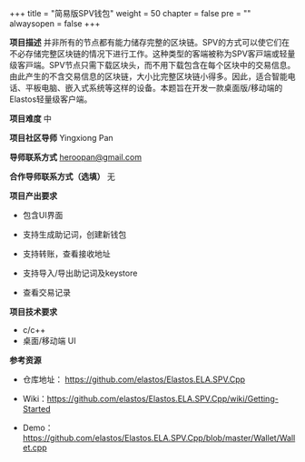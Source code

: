 +++
title = "简易版SPV钱包"
weight = 50
chapter = false
pre = ""
alwaysopen = false
+++

**项目描述**
并⾮所有的节点都有能⼒储存完整的区块链。SPV的⽅式可以使它们在不必存储完整区块链的情况下进⾏⼯作。这种类型的客端被称为SPV客⼾端或轻量级客⼾端。SPV节点只需下载区块头，⽽不⽤下载包含在每个区块中的交易信息。由此产⽣的不含交易信息的区块链，⼤⼩比完整区块链小得多。因此，适合智能电话、平板电脑、嵌⼊式系统等这样的设备。本题旨在开发一款桌面版/移动端的Elastos轻量级客户端。


**项目难度**
中

**项目社区导师**
Yingxiong Pan

**导师联系方式**
heroopan@gmail.com

**合作导师联系方式（选填）**
无

**项目产出要求**

* 包含UI界面

* 支持生成助记词，创建新钱包

* 支持转账，查看接收地址

* 支持导入/导出助记词及keystore

* 查看交易记录

**项目技术要求**
 * c/c++
 * 桌面/移动端 UI

**参考资源**
 * 仓库地址： https://github.com/elastos/Elastos.ELA.SPV.Cpp

 * Wiki：https://github.com/elastos/Elastos.ELA.SPV.Cpp/wiki/Getting-Started

 * Demo：https://github.com/elastos/Elastos.ELA.SPV.Cpp/blob/master/Wallet/Wallet.cpp



